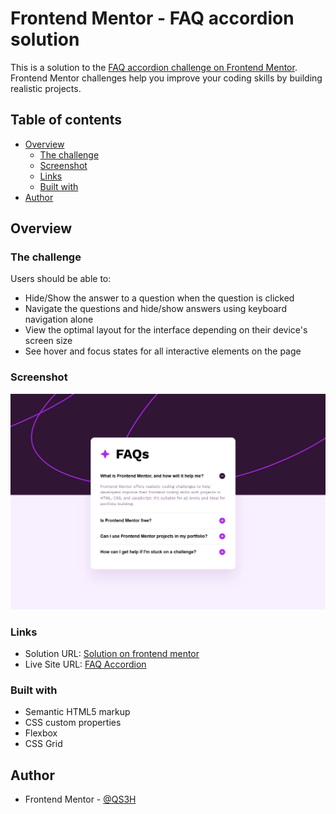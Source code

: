 # Frontend Mentor - FAQ accordion solution

This is a solution to the [FAQ accordion challenge on Frontend Mentor](https://www.frontendmentor.io/challenges/faq-accordion-wyfFdeBwBz). Frontend Mentor challenges help you improve your coding skills by building realistic projects.

## Table of contents

- [Overview](#overview)
  - [The challenge](#the-challenge)
  - [Screenshot](#screenshot)
  - [Links](#links)
  - [Built with](#built-with)
- [Author](#author)

## Overview

### The challenge

Users should be able to:

- Hide/Show the answer to a question when the question is clicked
- Navigate the questions and hide/show answers using keyboard navigation alone
- View the optimal layout for the interface depending on their device's screen size
- See hover and focus states for all interactive elements on the page

### Screenshot

![](./design/Screenshot%202025-02-01%20215658.png)

### Links

- Solution URL: [Solution on frontend mentor](https://www.frontendmentor.io/solutions/faq-accordion-solution-with-flexbox-and-grid-CBIRVfW1DE)
- Live Site URL: [FAQ Accordion](https://qs3h.github.io/FAQ-Accordion-Solution-Frontend-Mentor-/)

### Built with

- Semantic HTML5 markup
- CSS custom properties
- Flexbox
- CSS Grid

## Author

- Frontend Mentor - [@QS3H](https://www.frontendmentor.io/profile/QS3H)
